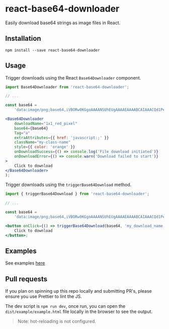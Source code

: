 # react-base64-downloader

Easily download base64 strings as image files in React.

## Installation

`npm install --save react-base64-downloader`

## Usage

Trigger downloads using the React `Base64Downloader` component.

```jsx
import Base64Downloader from 'react-base64-downloader';

// ...

const base64 =
    'data:image/png;base64,iVBORw0KGgoAAAANSUhEUgAAAAEAAAABCAIAAACQd1PeAAAAAXNSR0IArs4c6QAAAARnQU1BAACxjwv8YQUAAAAJcEhZcwAADsMAAA7DAcdvqGQAAAAYdEVYdFNvZnR3YXJlAHBhaW50Lm5ldCA0LjEuNv1OCegAAAAMSURBVBhXY/jPYAwAAzQBM849AKsAAAAASUVORK5CYII=';

<Base64Downloader
    downloadName="1x1_red_pixel"
    base64={base64}
    Tag="a"
    extraAttributes={{ href: 'javascript:;' }}
    className="my-class-name"
    style={{ color: 'orange' }}
    onDownloadSuccess={() => console.log('File download initiated')}
    onDownloadError={() => console.warn('Download failed to start')}
>
    Click to download
</Base64Downloader>
);
```

Trigger downloads using the `triggerBase64Download` method.

```jsx
import { triggerBase64Download } from 'react-base64-downloader';

// ...

const base64 =
    'data:image/png;base64,iVBORw0KGgoAAAANSUhEUgAAAAEAAAABCAIAAACQd1PeAAAAAXNSR0IArs4c6QAAAARnQU1BAACxjwv8YQUAAAAJcEhZcwAADsMAAA7DAcdvqGQAAAAYdEVYdFNvZnR3YXJlAHBhaW50Lm5ldCA0LjEuNv1OCegAAAAMSURBVBhXY/jPYAwAAzQBM849AKsAAAAASUVORK5CYII=';

<button onClick={() => triggerBase64Download(base64, 'my_download_name')}>
    Click to download
</button>;
```

## Examples

See examples [here](https://pureth.github.io/react-base64-downloader/dist/example/example.html)

## Pull requests

If you plan on spinning up this repo locally and submitting PR's, please ensure you use Prettier to lint the JS.

The dev script is `npm run dev`, once run, you can open the `dist/example/example.html` file locally in the browser to see the output.

> Note: hot-reloading is not configured.
